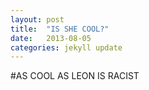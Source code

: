 ```yaml
---
layout: post
title:  "IS SHE COOL?"
date:   2013-08-05
categories: jekyll update
---
```


#AS COOL AS LEON IS RACIST